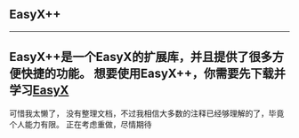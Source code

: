 ## EasyX++
---
EasyX++是一个EasyX的扩展库，并且提供了很多方便快捷的功能。
想要使用EasyX++，你需要先下载并学习[EasyX](https://easyx.cn/)
---
可惜我太懒了， 没有整理文档，不过我相信大多数的注释已经够理解的了，毕竟个人能力有限。
正在考虑重做，尽情期待
